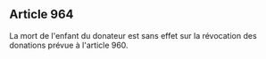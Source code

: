 Article 964
----
La mort de l'enfant du donateur est sans effet sur la révocation des donations
prévue à l'article 960.
